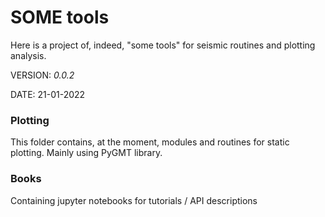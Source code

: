 # SOME tools

Here is a project of, indeed, "some tools" for seismic routines and plotting analysis.

VERSION: _0.0.2_

DATE: 21-01-2022


### Plotting
This folder contains, at the moment, modules and routines for static plotting.
Mainly using PyGMT library.

### Books
Containing jupyter notebooks for tutorials / API descriptions
